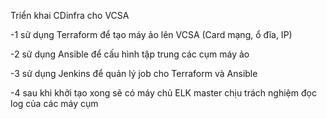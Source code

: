 Triển khai CDinfra cho VCSA 

-1 sử dụng Terraform để tạo máy ảo lên VCSA (Card mạng, ổ đĩa, IP)

-2 sử dụng Ansible để cấu hình tập trung các cụm máy ảo 

-3 sử dụng Jenkins để quản lý job cho Terraform và Ansible 

-4 sau khi khởi tạo xong sẽ có máy chủ ELK master chịu trách nghiệm đọc log của các máy cụm